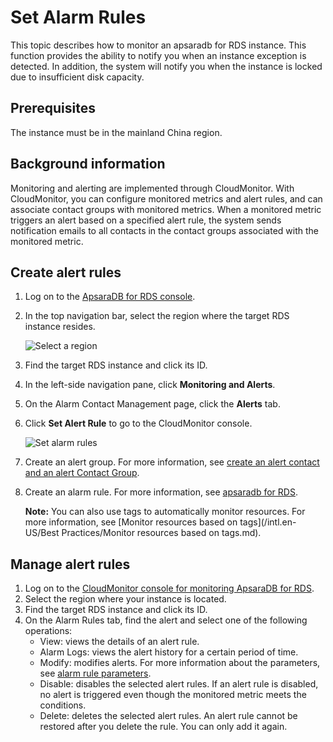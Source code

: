 # Set Alarm Rules

This topic describes how to monitor an apsaradb for RDS instance. This function provides the ability to notify you when an instance exception is detected. In addition, the system will notify you when the instance is locked due to insufficient disk capacity.

## Prerequisites

The instance must be in the mainland China region.

## Background information

Monitoring and alerting are implemented through CloudMonitor. With CloudMonitor, you can configure monitored metrics and alert rules, and can associate contact groups with monitored metrics. When a monitored metric triggers an alert based on a specified alert rule, the system sends notification emails to all contacts in the contact groups associated with the monitored metric.

## Create alert rules

1.  Log on to the [ApsaraDB for RDS console](https://rds.console.aliyun.com/).
2.  In the top navigation bar, select the region where the target RDS instance resides.

    ![Select a region](https://static-aliyun-doc.oss-cn-hangzhou.aliyuncs.com/assets/img/en-US/8651559951/p36543.png)

3.  Find the target RDS instance and click its ID.
4.  In the left-side navigation pane, click **Monitoring and Alerts**.
5.  On the Alarm Contact Management page, click the **Alerts** tab.
6.  Click **Set Alert Rule** to go to the CloudMonitor console.

    ![Set alarm rules](https://static-aliyun-doc.oss-cn-hangzhou.aliyuncs.com/assets/img/en-US/2350359951/p95893.png)

7.  Create an alert group. For more information, see [create an alert contact and an alert Contact Group](https://www.alibabacloud.com/help/zh/doc-detail/104004.htm).
8.  Create an alarm rule. For more information, see [apsaradb for RDS](https://www.alibabacloud.com/help/zh/doc-detail/28587.htm).

    **Note:** You can also use tags to automatically monitor resources. For more information, see [Monitor resources based on tags](/intl.en-US/Best Practices/Monitor resources based on tags.md).


## Manage alert rules

1.  Log on to the [CloudMonitor console for monitoring ApsaraDB for RDS](https://cloudmonitor.console.aliyun.com/#/cloud/rds/).
2.  Select the region where your instance is located.
3.  Find the target RDS instance and click its ID.
4.  On the Alarm Rules tab, find the alert and select one of the following operations:
    -   View: views the details of an alert rule.
    -   Alarm Logs: views the alert history for a certain period of time.
    -   Modify: modifies alerts. For more information about the parameters, see [alarm rule parameters](https://www.alibabacloud.com/help/zh/doc-detail/119898.htm).
    -   Disable: disables the selected alert rules. If an alert rule is disabled, no alert is triggered even though the monitored metric meets the conditions.
    -   Delete: deletes the selected alert rules. An alert rule cannot be restored after you delete the rule. You can only add it again.

